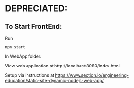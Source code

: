 # DEPRECIATED:

## To Start FrontEnd:

Run
```
npm start
```
In WebApp folder.

View web application at http://localhost:8080/index.html

Setup via instructions at https://www.section.io/engineering-education/static-site-dynamic-nodejs-web-app/ 